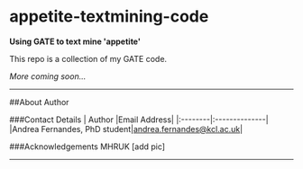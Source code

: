 # appetite-textmining-code
**Using GATE to text mine 'appetite'**

This repo is a collection of my GATE code.

*More coming soon...*

**************

##About Author


###Contact Details
| Author |Email Address| 
|:--------|:--------------|
|Andrea Fernandes, PhD student|andrea.fernandes@kcl.ac.uk|


###Acknowledgements
MHRUK
[add pic]

**********


